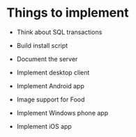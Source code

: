 # Things to implement

* Think about SQL transactions
* Build install script
* Document the server

* Implement desktop client
* Implement Android app
* Image support for Food
* Implement Windows phone app
* Implement iOS app
